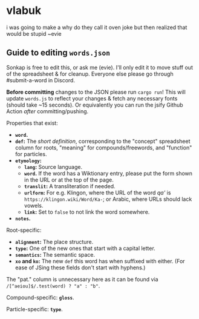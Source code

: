# vlabuk

i was going to make a why do they call it oven joke but then realized that would be stupid ~evie

## Guide to editing `words.json`

Sonkap is free to edit this, or ask me (evie). I'll only edit it to move stuff out of the spreadsheet & for cleanup. Everyone else please go through #submit-a-word in Discord.

**Before committing** changes to the JSON please run `cargo run`! This will update `words.js` to reflect your changes & fetch any necessary fonts (should take ~15 seconds). Or equivalently you can run the jsify Github Action *after* committing/pushing.

Properties that exist:

- **`word`.**
- **`def`:** The *short definition*, corresponding to the "concept" spreadsheet column for roots, "meaning" for compounds/freewords, and "function" for particles.
- **`etymology`:**
    - **`lang`:** Source language.
    - **`word`.** If the word has a Wiktionary entry, please put the form shown in the URL or at the top of the page.
    - **`translit`:** A transliteration if needed.
    - **`urlform`:** For e.g. Klingon, where the URL of the word *qa'* is `https://klingon.wiki/Word/Ka-`; or Arabic, where URLs should lack vowels.
    - **`link`:** Set to `false` to not link the word somewhere.
- **`notes`.**

Root-specific:

- **`alignment`:** The place structure.
- **`type`:** One of the new ones that start with a capital letter.
- **`semantics`:** The semantic space.
- **`xo` and `ko`:** The new `def` this word has when suffixed with either. (For ease of JSing these fields don't start with hyphens.)

The "pat." column is unnecessary here as it can be found via `/[^aeiou]$/.test(word) ? "a" : "b"`.

Compound-specific: **`gloss`**.

Particle-specific: **`type`**.

